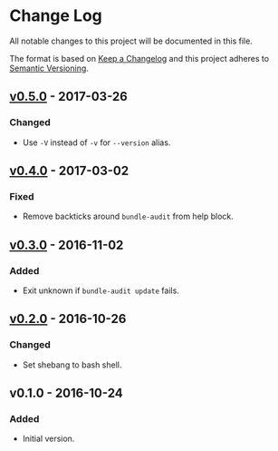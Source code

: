 # Change Log

All notable changes to this project will be documented in this file.

The format is based on [Keep a Changelog](http://keepachangelog.com/) and this project adheres to [Semantic Versioning](http://semver.org/).

## [v0.5.0] - 2017-03-26

### Changed

* Use `-V` instead of `-v` for `--version` alias.

## [v0.4.0] - 2017-03-02

### Fixed

* Remove backticks around `bundle-audit` from help block.

## [v0.3.0] - 2016-11-02

### Added

* Exit unknown if `bundle-audit update` fails.

## [v0.2.0] - 2016-10-26

### Changed

* Set shebang to bash shell.

## v0.1.0 - 2016-10-24

### Added

* Initial version.

[Unreleased]: https://github.com/tommarshall/nagios-check-bundle-audit/compare/v0.5.0...HEAD
[v0.5.0]: https://github.com/tommarshall/nagios-check-bundle-audit/compare/v0.4.0...v0.5.0
[v0.4.0]: https://github.com/tommarshall/nagios-check-bundle-audit/compare/v0.3.0...v0.4.0
[v0.3.0]: https://github.com/tommarshall/nagios-check-bundle-audit/compare/v0.2.0...v0.3.0
[v0.2.0]: https://github.com/tommarshall/nagios-check-bundle-audit/compare/v0.1.0...v0.2.0
